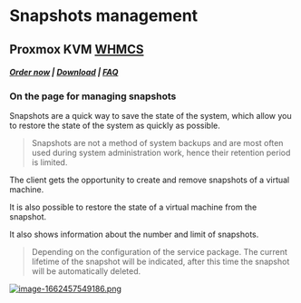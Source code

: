 # Snapshots management

## Proxmox KVM **[WHMCS](https://puqcloud.com/link.php?id=77)**

#####  [Order now](https://puqcloud.com/index.php?rp=/store/whmcs-module-proxmox-kvm) | [Download](https://download.puqcloud.com/WHMCS/servers/PUQ_WHMCS-Proxmox-KVM/) | [FAQ](https://faq.puqcloud.com/)

### On the page for managing snapshots

Snapshots are a quick way to save the state of the system, which allow you to restore the state of the system as quickly as possible.

>Snapshots are not a method of system backups and are most often used during system administration work, hence their retention period is limited.

The client gets the opportunity to create and remove snapshots of a virtual machine.

It is also possible to restore the state of a virtual machine from the snapshot.

It also shows information about the number and limit of snapshots.

>Depending on the configuration of the service package. The current lifetime of the snapshot will be indicated, after this time the snapshot will be automatically deleted.

[![image-1662457549186.png](https://doc.puq.info/uploads/images/gallery/2022-09/scaled-1680-/image-1662457549186.png)](https://doc.puq.info/uploads/images/gallery/2022-09/image-1662457549186.png)
